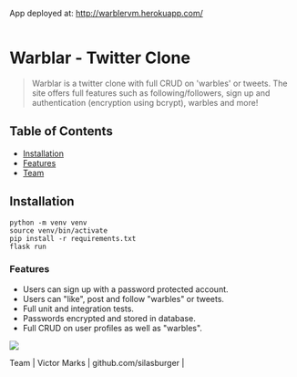 App deployed at: http://warblervm.herokuapp.com/

<a href="http://warblervm.herokuapp.com/"><img src=""></a>

# Warblar - Twitter Clone 

> Warblar is a twitter clone with full CRUD on 'warbles' or tweets.  The site offers full features such as following/followers, sign up and authentication (encryption using bcrypt), warbles and more!

## Table of Contents

- [Installation](#installation)
- [Features](#features)
- [Team](#team)

## Installation

```shell
python -m venv venv
source venv/bin/activate
pip install -r requirements.txt
flask run
```


### Features
<ul>

<li>Users can sign up with a password protected account.</li>
<li>Users can "like", post and follow "warbles" or tweets.</li>
<li>Full unit and integration tests.</li>
<li>Passwords encrypted and stored in database.</li>
<li>Full CRUD on user profiles as well as "warbles".</li>
</ul>

<a href="http://warblervm.herokuapp.com/">
  <img src=”https://github.com/Lulzasaur/Warbler/raw/master/assets/Warbler_Home_Page.png”></img>
 </a>

Team
| Victor Marks | github.com/silasburger |
